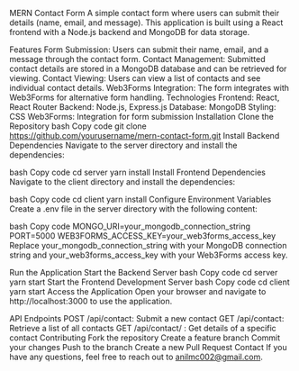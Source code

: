 MERN Contact Form
A simple contact form where users can submit their details (name, email, and message). This application is built using a React frontend with a Node.js backend and MongoDB for data storage.

Features
Form Submission: Users can submit their name, email, and a message through the contact form.
Contact Management: Submitted contact details are stored in a MongoDB database and can be retrieved for viewing.
Contact Viewing: Users can view a list of contacts and see individual contact details.
Web3Forms Integration: The form integrates with Web3Forms for alternative form handling.
Technologies
Frontend: React, React Router
Backend: Node.js, Express.js
Database: MongoDB
Styling: CSS
Web3Forms: Integration for form submission
Installation
Clone the Repository
bash
Copy code
git clone https://github.com/yourusername/mern-contact-form.git
Install Backend Dependencies
Navigate to the server directory and install the dependencies:

bash
Copy code
cd server
yarn install
Install Frontend Dependencies
Navigate to the client directory and install the dependencies:

bash
Copy code
cd client
yarn install
Configure Environment Variables
Create a .env file in the server directory with the following content:

bash
Copy code
MONGO_URI=your_mongodb_connection_string
PORT=5000
WEB3FORMS_ACCESS_KEY=your_web3forms_access_key
Replace your_mongodb_connection_string with your MongoDB connection string and your_web3forms_access_key with your Web3Forms access key.

Run the Application
Start the Backend Server
bash
Copy code
cd server
yarn start
Start the Frontend Development Server
bash
Copy code
cd client
yarn start
Access the Application
Open your browser and navigate to http://localhost:3000 to use the application.

API Endpoints
POST /api/contact: Submit a new contact
GET /api/contact: Retrieve a list of all contacts
GET /api/contact/
: Get details of a specific contact
Contributing
Fork the repository
Create a feature branch
Commit your changes
Push to the branch
Create a new Pull Request
Contact
If you have any questions, feel free to reach out to anilmc002@gmail.com.
